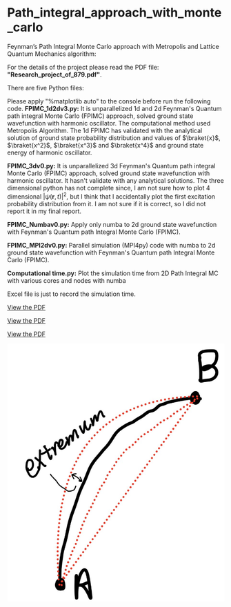 # Path_integral_approach_with_monte_carlo
Feynman’s Path Integral Monte Carlo approach with Metropolis and Lattice Quantum Mechanics algorithm:

For the details of the project please read the PDF file: **"Research_project_of_879.pdf"**.

There are five Python files:

Please apply "%matplotlib auto" to the console before run the following code.
**FPIMC_1d2dv3.py:** It is unparallelized 1d and 2d Feynman's Quantum path integral Monte Carlo (FPIMC) approach, solved
          	 ground state wavefunction with harmonic oscillator. The computational method used Metropolis Algorithm.
		 The 1d FPIMC has validated with the analytical solution of ground state probability distribution and 
		 values of $\braket{x}$, $\braket{x^2}$, $\braket{x^3}$ and $\braket{x^4}$ and ground state energy of harmonic oscillator.
		
**FPIMC_3dv0.py:** It is unparallelized 3d Feynman's Quantum path integral Monte Carlo (FPIMC) approach, solved
               ground state wavefunction with harmonic oscillator. It hasn't validate with any analytical solutions. 
	       The three dimensional python has not complete since, I am not sure how to plot 4 dimensional $|\psi(\mathbf{r},t)|^2$, 
	       but I think that I accidentally plot the first excitation probability distribution from it. I am not sure if it is 
	       correct, so I did not report it in my final report. 

**FPIMC_Numbav0.py:** Apply only numba to 2d ground state wavefunction with Feynman's Quantum path Integral Monte Carlo (FPIMC).

**FPIMC_MPI2dv0.py:** Parallel simulation (MPI4py) code with numba to 2d ground state wavefunction with Feynman's Quantum path Integral Monte Carlo (FPIMC).

**Computational time.py:** Plot the simulation time from 2D Path Integral MC with various cores and nodes with numba

Excel file is just to record the simulation time. 

[View the PDF](Harmonic_oscillator_ground_statePathIntegral.pdf)

[View the PDF](Numerical_G2d_PathIntegral.pdf)

[View the PDF](Numerical_G3d_PathIntegral.pdf)

![Alt text](Feynman_Path_Integral.jpg)
